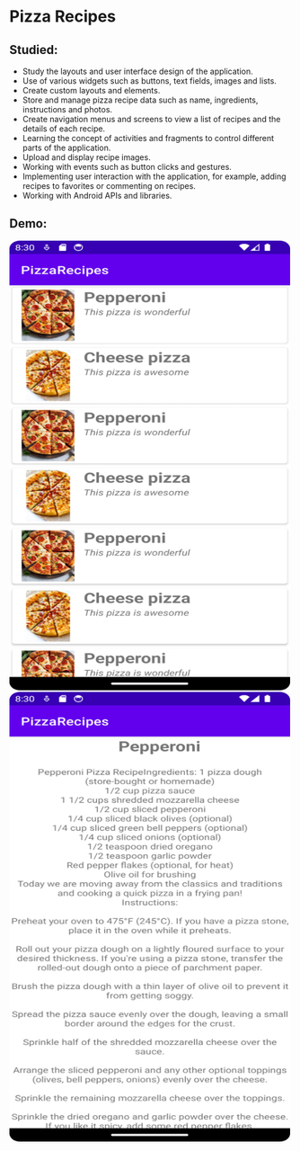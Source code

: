 # Pizza Recipes

## Studied: 

- Study the layouts and user interface design of the application.
- Use of various widgets such as buttons, text fields, images and lists.
- Create custom layouts and elements.
- Store and manage pizza recipe data such as name, ingredients, instructions and photos.
- Create navigation menus and screens to view a list of recipes and the details of each recipe.
- Learning the concept of activities and fragments to control different parts of the application.
- Upload and display recipe images.
- Working with events such as button clicks and gestures.
- Implementing user interaction with the application, for example, adding recipes to favorites or commenting on recipes.
- Working with Android APIs and libraries.

## Demo:

<img src="img/demo.png" width="500" height="800">
<img src="img/demo-2.png" width="500" height="800">
